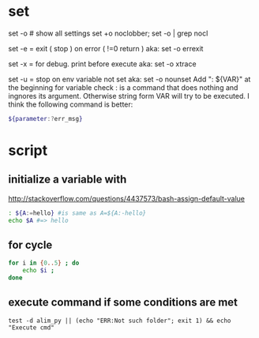 
# set

set -o # show all settings
set +o noclobber; set -o | grep nocl

set -e = exit ( stop )  on error ( !=0 return )
aka: set -o errexit

set -x = for debug. print before execute
aka: set -o xtrace

set -u = stop on env variable not set
aka: set -o nounset
Add ": ${VAR}" at the beginning for variable check
: is a command that does nothing and ingnores its argument. Otherwise string form VAR will try to be executed.
I think the following command is better:

~~~ bash
${parameter:?err_msg}
~~~

# script

## initialize a variable with

http://stackoverflow.com/questions/4437573/bash-assign-default-value

~~~ bash
: ${A:=hello} #is same as A=${A:-hello}
echo $A #=> hello
~~~


## for cycle

~~~bash
for i in {0..5} ; do 
	echo $i ; 
done
~~~

## execute command if some conditions are met

~~~
test -d alim_py || (echo "ERR:Not such folder"; exit 1) && echo "Execute cmd"
~~~